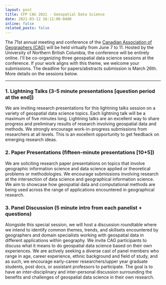 ```yaml
---
layout: post
title: CFP CAG 2021 - Geospatial Data Science 
date: 2021-03-12 16:11:00-0400
inline: false
related_posts: false
---
```

The 71st annual meeting and conference of the <a href=" https://www.cag-acg.ca/">Canadian Association of Geographers (CAG)</a> will be held virtually from June 7 to 11. Hosted by the University of Northern British Columbia, the conference will be entirely online. I'll be co-organizing three geospatial data science sessions at the conference. If your work aligns with this theme, we welcome your submissions. The deadline for papers/abstracts submission is March 26th. More details on the sessions below. 

***

<h3>1. Lightning Talks (3-5 minute presentations [question period at the end])</h3>
We are inviting research presentations for this lightning talks session on a variety of geospatial data science topics. Each lightning talk will be a maximum of five minutes long. Lightning talks are an excellent way to share progress and preliminary results of research involving geospatial data and methods. We strongly encourage work-in-progress submissions from researchers at all levels.  This is an excellent opportunity to get feedback on emerging research ideas.

<h3>2. Paper Presentations (fifteen-minute presentations [10+5])</h3>
We are soliciting research paper presentations on topics that involve geographic information science and data science applied or theoretical problems or methodologies. We encourage submissions involving research at the intersection of data science and geographical information science. We aim to showcase how geospatial data and computational methods are being used across the range of applications encountered in geographical research.

<h3>3. Panel Discussion (5 minute intro from each panelist + questions)</h3>
Alongside this special session, we will host a discussion roundtable where we intend to identify common themes, trends, and skillsets encountered by geographers and domain specialists working with geospatial data in different applications within geography. We invite CAG participants to discuss what it means to do geospatial data science based on their own experiences. We are actively seeking a diverse cast of panel members who range in age, career experience, ethnic background and field of study, and as such, we encourage early-career researchers/upper year graduate students, post docs, or assistant professors to participate. The goal is to have an inter-disciplinary and inter-personal discussion surrounding the benefits and challenges of geospatial data science in their own research.
